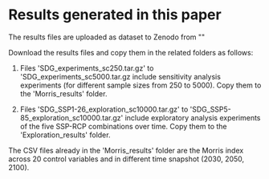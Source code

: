 # Results generated in this paper

The results files are uploaded as dataset to Zenodo from ""

Download the results files and copy them in the related folders as follows:

1. Files 'SDG_experiments_sc250.tar.gz' to 'SDG_experiments_sc5000.tar.gz include sensitivity analysis experiments (for different sample sizes from 250 to 5000). Copy them to the 'Morris_results' folder.

2. Files 'SDG_SSP1-26_exploration_sc10000.tar.gz' to 'SDG_SSP5-85_exploration_sc10000.tar.gz' include exploratory analysis experiments of the five SSP-RCP combinations over time. Copy them to the 'Exploration_results' folder.

The CSV files already in the 'Morris_results' folder are the Morris index across 20 control variables and in different time snapshot (2030, 2050, 2100).
